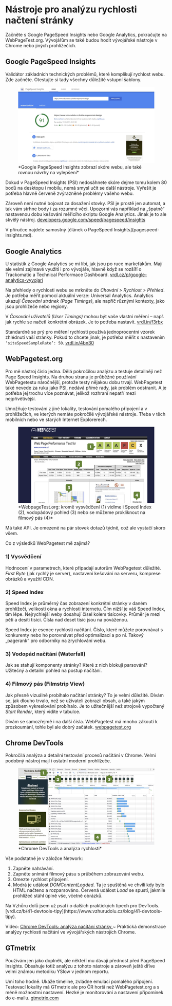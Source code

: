 # Nástroje pro analýzu rychlosti načtení stránky

Začněte s Google PageSpeed Insights nebo Google Analytics, pokračujte na WebPageTest.org. Vývojářům se také budou hodit vývojářské nástroje v Chrome nebo jiných prohlížečích. 


## Google PageSpeed Insights

Validátor základních technických problémů, které komplikují rychlost webu. Zde začněte. Otestujte si tady všechny důležité vstupní šablony. 

<figure>
<img src="dist/images/original/pagespeed-insights.jpg" alt="PageSpeed Insights">
<figcaption markdown="1">    
*Google PageSpeed Insights zobrazí skóre webu, ale také rovnou návrhy na vylepšení*
</figcaption> 
</figure>

Dokud v PageSpeed Insights (PSI) nedosáhnete skóre dejme tomu kolem 80 bodů na desktopu i mobilu, nemá smysl učit se další nástroje. Vyřešit je potřeba hlavně červeně zvýrazněné problémy vašeho webu.

<!-- AdSnippet -->

Zároveň není nutné bojovat za dosažení stovky. PSI je prostě jen automat, a tak vám strhne body i za rozumné věci. Upozorní vás například na „špatně“ nastavenou dobu kešování měřicího skriptu Google Analytics. Jinak je to ale skvělý nástroj.  [developers.google.com/speed/pagespeed/insights](https://developers.google.com/speed/pagespeed/insights/?hl=cs)

<span class="web-only" markdown="1">
V příručce najdete samostný [článek o PageSpeed Insights](pagespeed-insights.md).
</span>

## Google Analytics

U statistik z Google Analytics se mi líbí, jak jsou po ruce markeťákům. Mají ale velmi zajímavé využití i pro vývojáře, hlavně když se rozšíří o Trackomatic a Technical Performace Dashboard.  [vrdl.cz/p/google-analytics-vyvojari](https://www.vzhurudolu.cz/prirucka/google-analytics-vyvojari)

Na přehledy o rychlosti webu se mrkněte do *Chování > Rychlost > Přehled*. Je potřeba měřit pomocí aktuální verze: Universal Analytics. Analytics ukazují *Časování stránek (Page Timings)*, ale napříč různými kontexty, jako jsou prohlížeče nebo regiony. 

V *Časování uživatelů (User Timings)* mohou být vaše vlastní měření – např. jak rychle se načetl konkrétní obrázek. Je to potřeba nastavit. [vrdl.in/f3rbx](https://developers.google.com/analytics/devguides/collection/analyticsjs/user-timings)

<!-- AdSnippet -->

Standardně se prý pro měření rychlosti používá jednoprocentní vzorek zhlédnutí vaší stránky. Pokud to chcete jinak, je potřeba měřit s nastavením `‘siteSpeedSampleRate’: 50`. [vrdl.in/4bn30](http://www.ericmobley.net/measuring-performance-google-analytics/)


## WebPagetest.org

Pro mě nástroj číslo jedna. Dělá pokročilou analýzu a testuje detailněji než Page Speed Insights. Na druhou stranu je průběžné používání WebPagetestu náročnější, protože testy nějakou dobu trvají. WebPagetest také nevede za ruku jako PSI, nedává přímé rady, jak problém odstranit. A je potřeba jej trochu více poznávat, jelikož rozhraní nepatří mezi nejpřívětivější.

Umožňuje testování z jiné lokality, testování pomalého připojení a v prohlížečích, ve kterých nemáte pokročilé vývojářské nástroje. Třeba v těch mobilních nebo ve starých Internet Explorerech.

<figure>
<img src="dist/images/original/webpagetest-schema.jpg" alt="WebPagetest.org stránka s výsledkem testu">
<figcaption markdown="1">    
*WebpageTest.org: kromě vysvědčení (1) vidíme i Speed Index (2), vodopádový pohled (3) nebo se můžeme prokliknout na filmový pás (4)*
</figcaption> 
</figure>

Má také API. Je omezené na pár stovek dotazů týdně, což ale vystačí skoro všem.

Co z výsledků WebPagetest mě zajímá?

### 1) Vysvědčení

Hodnocení v parametrech, které připadají autorům WebPagetest důležité. *First Byte* (jak rychlý je server), nastavení kešování na serveru, komprese obrázků a využití CDN.

### 2) Speed Index

Speed Index je průměrný čas zobrazení konkrétní stránky v daném prohlížeči, velikosti okna a rychlosti internetu. Čím nižší je váš Speed Index, tím lépe. Nejrychlejší weby dosahují čísel kolem tisícovky. Průměr je mezi pěti a desíti tisíci. Čísla nad deset tisíc jsou na pováženou.

Speed Index je esence rychlosti načítání. Číslo, které můžete porovnávat s konkurenty nebo ho porovnávat před optimalizací a po ní. Takový „pagerank“ pro odborníky na zrychlování webu.

### 3) Vodopád načítání (Waterfall)

Jak se stahují komponenty stránky? Které z nich blokují parsování? Užitečný a detailní pohled na postup načítání. 

### 4) Filmový pás (Filmstrip View)

Jak přesně vizuálně probíhalo načítání stránky? To je velmi důležité. Dívám se, jak dlouho trvalo, než se uživateli zobrazil obsah, a také jakým způsobem vykreslování probíhalo. Je to užitečnější než strojově vypočtený *Start Render*, který vidíte v tabulce.

Dívám se samozřejmě i na další čísla. WebPagetest má mnoho zákoutí k prozkoumání, tohle byl ale dobrý začátek. [webpagetest.org](http://www.webpagetest.org/)

## Chrome DevTools

Pokročilá analýza a detailní testování procesů načítání v Chrome. Velmi podobný nástroj mají i ostatní moderní prohlížeče.

<figure>
<img src="dist/images/original/devtools-rychlost-schema.jpg" alt="DevTools">
<figcaption markdown="1">    
*Chrome DevTools a analýza rychlosti*
</figcaption> 
</figure>


Vše podstatné je v záložce Network:

1. Zapněte nahrávání.
2. Zapněte snímání filmový pásu s průběhem zobrazování webu.
3. Omezte rychlost připojení.
4. Modrá je událost *DOMContentLoaded*. Ta je spuštěná ve chvíli kdy bylo HTML načteno a rozparsováno. Červená událost *Load* se spustí, jakmile prohlížeč stáhl úplně vše, včetně obrázků. 

<div class="web-only" markdown="1">
Na Vzhůru dolů jsem už psal i o dalších praktických tipech pro DevTools. [vrdl.cz/b/41-devtools-tipy](https://www.vzhurudolu.cz/blog/41-devtools-tipy).
</div>

<p class="video">
Video: <a href="https://www.youtube.com/watch?v=ewwHYkXmPpQ">Chrome DevTools: analýza načítání stránky </a> ~ Praktická demonstrace analýzy rychlosti načítání ve vývojářských nástrojích Chrome.
</p>

## GTmetrix

Používám jen jako doplněk, ale někteří mu dávají přednost před PageSpeed Insights. Obsahuje totiž analýzu z tohoto nástroje a zároveň ještě dříve velmi známou metodiku YSlow v jednom reportu.

<!-- AdSnippet -->

Umí toho hodně. Ukáže timeline, zvládne emulaci pomalého připojení. Testovací lokality má GTmetrix ale pro ČR horší než WebPagetest.org a s méně možnostmi nastavení. Hezké je monitorování a nastavení připomínek do e-mailu. [gtmetrix.com](https://gtmetrix.com/)

